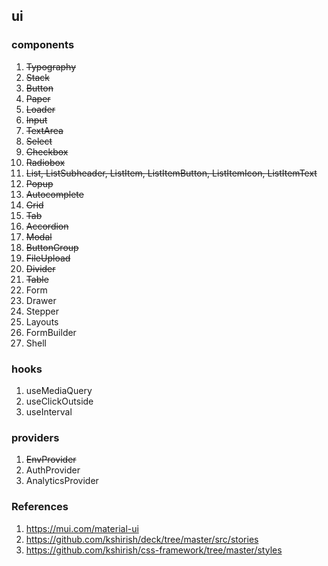 ## ui

### components

1. ~~Typography~~
2. ~~Stack~~
3. ~~Button~~
4. ~~Paper~~
5. ~~Loader~~
6. ~~Input~~
7. ~~TextArea~~
8. ~~Select~~
9. ~~Checkbox~~
10. ~~Radiobox~~
11. ~~List, ListSubheader, ListItem, ListItemButton, ListItemIcon, ListItemText~~
12. ~~Popup~~
13. ~~Autocomplete~~
14. ~~Grid~~
15. ~~Tab~~
16. ~~Accordion~~
17. ~~Modal~~
18. ~~ButtonGroup~~
19. ~~FileUpload~~
20. ~~Divider~~
21. ~~Table~~
22. Form
23. Drawer
24. Stepper
25. Layouts
26. FormBuilder
27. Shell

### hooks

1. useMediaQuery
2. useClickOutside
3. useInterval

### providers

1. ~~EnvProvider~~
2. AuthProvider
3. AnalyticsProvider

### References

1. https://mui.com/material-ui
2. https://github.com/kshirish/deck/tree/master/src/stories
3. https://github.com/kshirish/css-framework/tree/master/styles
